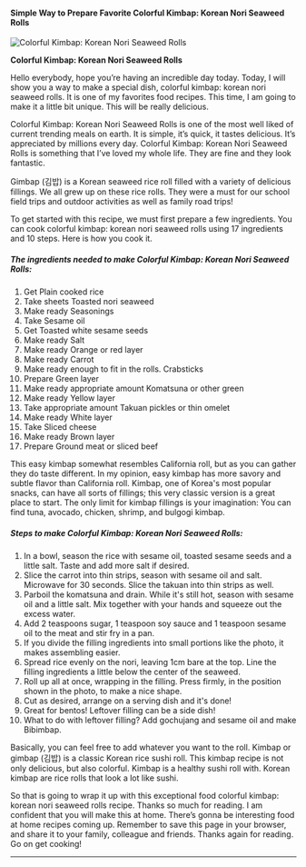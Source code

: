             

#### Simple Way to Prepare Favorite Colorful Kimbap: Korean Nori Seaweed Rolls

![Colorful Kimbap: Korean Nori Seaweed Rolls](https://img-global.cpcdn.com/recipes/5092451581689856/751x532cq70/colorful-kimbap-korean-nori-seaweed-rolls-recipe-main-photo.jpg)

**Colorful Kimbap: Korean Nori Seaweed Rolls**

Hello everybody, hope you’re having an incredible day today. Today, I will show you a way to make a special dish, colorful kimbap: korean nori seaweed rolls. It is one of my favorites food recipes. This time, I am going to make it a little bit unique. This will be really delicious.

Colorful Kimbap: Korean Nori Seaweed Rolls is one of the most well liked of current trending meals on earth. It is simple, it’s quick, it tastes delicious. It’s appreciated by millions every day. Colorful Kimbap: Korean Nori Seaweed Rolls is something that I’ve loved my whole life. They are fine and they look fantastic.

Gimbap (김밥) is a Korean seaweed rice roll filled with a variety of delicious fillings. We all grew up on these rice rolls. They were a must for our school field trips and outdoor activities as well as family road trips!

To get started with this recipe, we must first prepare a few ingredients. You can cook colorful kimbap: korean nori seaweed rolls using 17 ingredients and 10 steps. Here is how you cook it.

##### The ingredients needed to make Colorful Kimbap: Korean Nori Seaweed Rolls:

1.  Get Plain cooked rice
2.  Take sheets Toasted nori seaweed
3.  Make ready Seasonings
4.  Take Sesame oil
5.  Get Toasted white sesame seeds
6.  Make ready Salt
7.  Make ready Orange or red layer
8.  Make ready Carrot
9.  Make ready enough to fit in the rolls. Crabsticks
10.  Prepare Green layer
11.  Make ready appropriate amount Komatsuna or other green
12.  Make ready Yellow layer
13.  Take appropriate amount Takuan pickles or thin omelet
14.  Make ready White layer
15.  Take Sliced cheese
16.  Make ready Brown layer
17.  Prepare Ground meat or sliced beef

This easy kimbap somewhat resembles California roll, but as you can gather they do taste different. In my opinion, easy kimbap has more savory and subtle flavor than California roll. Kimbap, one of Korea's most popular snacks, can have all sorts of fillings; this very classic version is a great place to start. The only limit for kimbap fillings is your imagination: You can find tuna, avocado, chicken, shrimp, and bulgogi kimbap.

##### Steps to make Colorful Kimbap: Korean Nori Seaweed Rolls:

1.  In a bowl, season the rice with sesame oil, toasted sesame seeds and a little salt. Taste and add more salt if desired.
2.  Slice the carrot into thin strips, season with sesame oil and salt. Microwave for 30 seconds. Slice the takuan into thin strips as well.
3.  Parboil the komatsuna and drain. While it's still hot, season with sesame oil and a little salt. Mix together with your hands and squeeze out the excess water.
4.  Add 2 teaspoons sugar, 1 teaspoon soy sauce and 1 teaspoon sesame oil to the meat and stir fry in a pan.
5.  If you divide the filling ingredients into small portions like the photo, it makes assembling easier.
6.  Spread rice evenly on the nori, leaving 1cm bare at the top. Line the filling ingredients a little below the center of the seaweed.
7.  Roll up all at once, wrapping in the filling. Press firmly, in the position shown in the photo, to make a nice shape.
8.  Cut as desired, arrange on a serving dish and it's done!
9.  Great for bentos! Leftover filling can be a side dish!
10.  What to do with leftover filling? Add gochujang and sesame oil and make Bibimbap.

Basically, you can feel free to add whatever you want to the roll. Kimbap or gimbap (김밥) is a classic Korean rice sushi roll. This kimbap recipe is not only delicious, but also colorful. Kimbap is a healthy sushi roll with. Korean kimbap are rice rolls that look a lot like sushi.

So that is going to wrap it up with this exceptional food colorful kimbap: korean nori seaweed rolls recipe. Thanks so much for reading. I am confident that you will make this at home. There’s gonna be interesting food at home recipes coming up. Remember to save this page in your browser, and share it to your family, colleague and friends. Thanks again for reading. Go on get cooking!

* * *